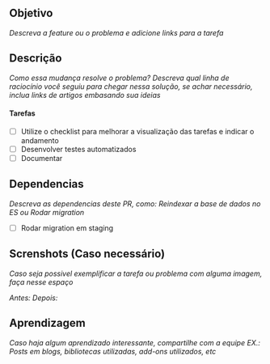 ## Objetivo
_Descreva a feature ou o problema e adicione links para a tarefa_

## Descrição
_Como essa mudança resolve o problema? Descreva qual linha de raciocínio você seguiu para chegar nessa solução, se achar necessário, inclua links de artigos embasando sua ideias_

#### Tarefas
- [ ] Utilize o checklist para melhorar a visualização das tarefas e indicar o andamento
- [ ] Desenvolver testes automatizados
- [ ] Documentar

## Dependencias
_Descreva as dependencias deste PR, como: Reindexar a base de dados no ES ou Rodar migration_
- [ ] Rodar migration em staging

## Screnshots (Caso necessário)
_Caso seja possivel exemplificar a tarefa ou problema com alguma imagem, faça nesse espaço_

_Antes:_
_Depois:_

## Aprendizagem
_Caso haja algum aprendizado interessante, compartilhe com a equipe_
_EX.: Posts em blogs, bibliotecas utilizadas, add-ons utilizados, etc_
